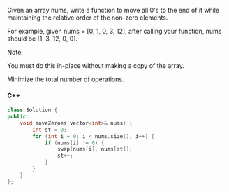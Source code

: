 Given an array nums, write a function to move all 0's to the end of it while maintaining the relative order of the non-zero elements.

For example, given nums = [0, 1, 0, 3, 12], after calling your function, nums should be [1, 3, 12, 0, 0].

Note:

You must do this in-place without making a copy of the array.

Minimize the total number of operations.

#### C++

```cpp
class Solution {
public:
    void moveZeroes(vector<int>& nums) {
        int st = 0;
        for (int i = 0; i < nums.size(); i++) {
            if (nums[i] != 0) {
                swap(nums[i], nums[st]);
                st++;
            }
        }
    }
};
```
